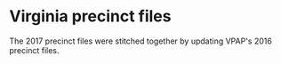 # Virginia precinct files

The 2017 precinct files were stitched together by updating VPAP's 2016 precinct files.
